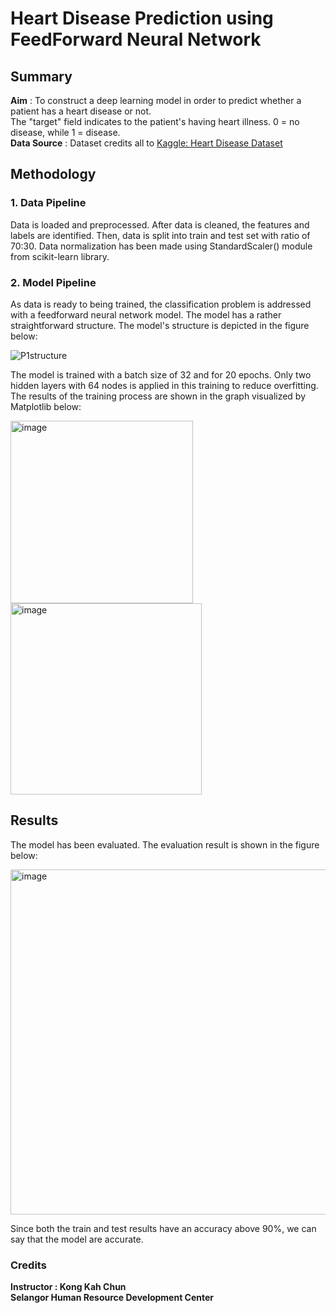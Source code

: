 # Heart Disease Prediction using FeedForward Neural Network
## Summary
**Aim** : To construct a deep learning model in order to predict whether a patient has a heart disease or not.   
The "target" field indicates to the patient's having heart illness. 0 = no disease, while 1 = disease.   
**Data Source** : Dataset credits all to [Kaggle: Heart Disease Dataset](https://www.kaggle.com/datasets/johnsmith88/heart-disease-dataset)
## Methodology
### 1. Data Pipeline
Data is loaded and preprocessed. After data is cleaned, the features and labels are identified.
Then, data is split into train and test set with ratio of 70:30. Data normalization has been made using StandardScaler() module from scikit-learn library.
### 2. Model Pipeline
As data is ready to being trained, the classification problem is addressed with a feedforward neural network model. 
The model has a rather straightforward structure. The model's structure is depicted in the figure below:    
        
![P1structure](https://user-images.githubusercontent.com/91872382/181879146-0e9975cc-e171-427f-abaa-b382e2cff291.png)    
        
The model is trained with a batch size of 32 and for 20 epochs. Only two hidden layers with 64 nodes is applied in this training to reduce overfitting.
The results of the training process are shown in the graph visualized by Matplotlib below:     
       
<img width="292" alt="image" src="https://user-images.githubusercontent.com/91872382/181879358-f49b1899-6051-4dbf-93f8-98205cfb5a07.png"> <img width="306" alt="image" src="https://user-images.githubusercontent.com/91872382/181879373-83257f14-0e09-4a39-8eaa-846e22e98382.png">
       
## Results
The model has been evaluated. The evaluation result is shown in the figure below:        
     
   <img width="552" alt="image" src="https://user-images.githubusercontent.com/91872382/181879753-aa2aae9c-11ec-4adf-bd67-a8388e5fe401.png">

      
Since both the train and test results have an accuracy above 90%, we can say that the model are accurate.

### Credits
**Instructor : Kong Kah Chun**      
**Selangor Human Resource Development Center**
